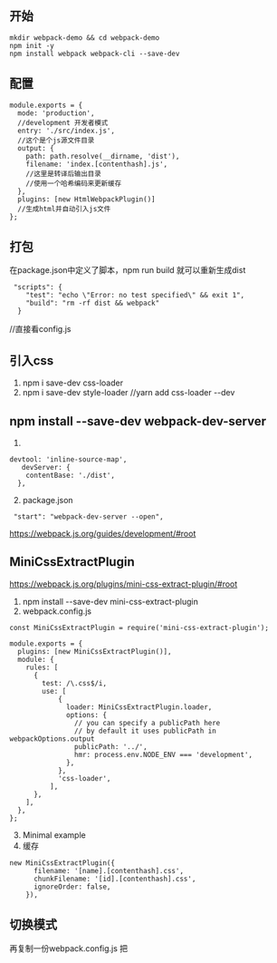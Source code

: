 ## 开始
```
mkdir webpack-demo && cd webpack-demo
npm init -y
npm install webpack webpack-cli --save-dev
```
## 配置
```
module.exports = {
  mode: 'production',
  //development 开发者模式
  entry: './src/index.js',
  //这个是个js源文件目录
  output: {
    path: path.resolve(__dirname, 'dist'),
    filename: 'index.[contenthash].js',
    //这里是转译后输出目录
    //使用一个哈希编码来更新缓存
  },
  plugins: [new HtmlWebpackPlugin()]
  //生成html并自动引入js文件
};
```
## 打包
在package.json中定义了脚本，npm run build 就可以重新生成dist
```
 "scripts": {
    "test": "echo \"Error: no test specified\" && exit 1",
    "build": "rm -rf dist && webpack"
  }
  ```
//直接看config.js
## 引入css
1. npm i save-dev css-loader
2. npm i save-dev style-loader
//yarn add css-loader --dev
##  npm install --save-dev webpack-dev-server
1. 
```
devtool: 'inline-source-map',
   devServer: {
    contentBase: './dist',
  },
```
2. package.json
```
 "start": "webpack-dev-server --open",
 ```
https://webpack.js.org/guides/development/#root
## MiniCssExtractPlugin
https://webpack.js.org/plugins/mini-css-extract-plugin/#root

1. npm install --save-dev mini-css-extract-plugin
2. webpack.config.js

```
const MiniCssExtractPlugin = require('mini-css-extract-plugin');

module.exports = {
  plugins: [new MiniCssExtractPlugin()],
  module: {
    rules: [
      {
        test: /\.css$/i,
        use: [
            {
              loader: MiniCssExtractPlugin.loader,
              options: {
                // you can specify a publicPath here
                // by default it uses publicPath in webpackOptions.output
                publicPath: '../',
                hmr: process.env.NODE_ENV === 'development',
              },
            },
            'css-loader',
          ],
      },
    ],
  },
};
```
3. Minimal example
4. 缓存
```
new MiniCssExtractPlugin({
      filename: '[name].[contenthash].css',
      chunkFilename: '[id].[contenthash].css',
      ignoreOrder: false, 
    }),
```
## 切换模式
再复制一份webpack.config.js
把